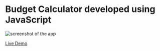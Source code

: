 # Budget Calculator developed using JavaScript
 
![screenshot of the app](https://raw.githubusercontent.com/praveenorugantitech/praveenorugantitech-javascript-projects/master/praveenorugantitech-budget-calculator/screenshot.PNG "Budget Calculator")


[Live Demo](https://praveenorugantitech.github.io/praveenorugantitech-javascript-projects/praveenorugantitech-budget-calculator/Demo)


